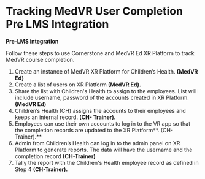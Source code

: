# Tracking MedVR User Completion Pre LMS Integration

**Pre-LMS integration**

Follow these steps to use Cornerstone and MedVR Ed XR Platform to track MedVR course completion.

1. Create an instance of MedVR XR Platform for Children’s Health. **(MedVR Ed)**
2. Create a list of users on XR Platform **(MedVR Ed).**
3. Share the list with Children's Health to assign to the employees. List will include username, password of the accounts created in XR Platform. **(MedVR Ed)**
4. Children’s Health (CH) assigns the accounts to their employees and keeps an internal record. **(CH- Trainer).**
5. Employees can use their own accounts to log in to the VR app so that the completion records are updated to the XR Platform**. (CH-Trainer).**
6. Admin from Children’s Health can log in to the admin panel on XR Platform to generate reports. The data will have the username and the completion record **(CH-Trainer)**
7. Tally the report with the Children's Health employee record as defined in Step 4 **(CH-Trainer).**
